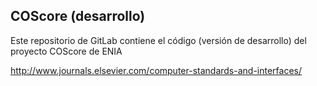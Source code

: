 ## COScore (desarrollo)

Este repositorio de GitLab contiene el código (versión de desarrollo) del proyecto COScore de ENIA

http://www.journals.elsevier.com/computer-standards-and-interfaces/